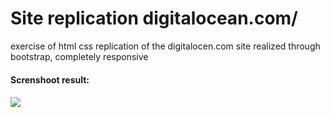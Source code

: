 <h1>Site replication digitalocean.com/</h1>
<p>exercise of html css replication of the digitalocen.com site realized through bootstrap, completely responsive</p>

<h4>Screnshoot result:<h4>
 
 <img src="https://drive.google.com/file/d/1lNKYQ7Xtsg6qc6QyCwUWVTgKv3oO4zTF/view?usp=sharing">
